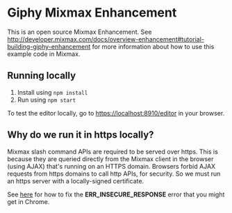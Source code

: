 # Giphy Mixmax Enhancement

This is an open source Mixmax Enhancement. See <http://developer.mixmax.com/docs/overview-enhancement#tutorial-building-giphy-enhancement> for more information about how to use this example code in Mixmax.

## Running locally

1. Install using `npm install`
2. Run using `npm start`

To test the editor locally, go to <https://localhost:8910/editor> in your browser.

## Why do we run it in https locally?

Mixmax slash command APIs are required to be served over https. This is because they are queried directly from the Mixmax client in the browser (using AJAX) that's running on an HTTPS domain. Browsers forbid AJAX requests from https domains to call http APIs, for security. So we must run an https server with a locally-signed certificate.

See [here](http://developer.mixmax.com/docs/integration-api-appendix#local-development-error-neterr_insecure_response) for how to fix the **ERR_INSECURE_RESPONSE** error that you might get in Chrome.
